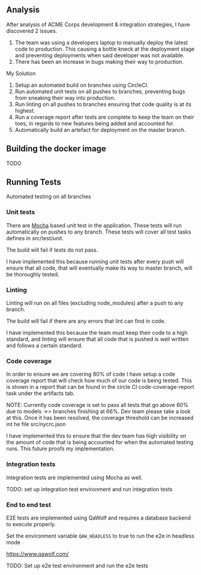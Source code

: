 ## Analysis

After analysis of ACME Corps development & integration strategies, I have discovered 2 issues. 

1. The team was using a developers laptop to manually deploy the latest code to production.
This causing a bottle kneck at the deployment stage and preventing deployments when said 
developer was not available.
2. There has been an increase in bugs making their way to production. 

My Solution
1. Setup an automated build on branches using CircleCI.
2. Run automated unit tests on all pushes to branches, preventing bugs from sneaking their way into production.
3. Run linting on all pushes to branches ensuring that code quality is at its highest.
4. Run a coverage report after tests are complete to keep the team on their toes, in regards
to new features being added and accounted for. 
5. Automatically build an artefact for deployment on the master branch.

## Building the docker image

TODO

## Running Tests

Automated testing on all branches 

### Unit tests

There are [Mocha](https://mochajs.org) based unit test in the application. These tests will
run automatically on pushes to any branch. These tests will cover all test tasks defines in
src/test/unit. 

The build will fail if tests do not pass.

I have implemented this because running unit tests after every push will ensure that all code, that 
will eventually make its way to master branch, will be thoroughly tested.

### Linting

Linting will run on all files (excluding node_modules) after a push to any branch.

The build will fail if there are any errors that lint can find in code.

I have implemented this because the team must keep their code to a high standard, and linting will
ensure that all code that is pushed is well written and follows a certain standard. 

### Code coverage

In order to ensure we are covering 80% of code I have setup a code coverage report that 
will check how much of our code is being tested. This is shown in a report that can be found
in the circle CI code-coverage-report task under the artifacts tab. 

NOTE: Currently code coverage is set to pass all tests that go above 60% due to models ->> branches
finishing at 66%. Dev team please take a look at this. Once it has been resolved, the coverage threshold 
can be increased int he file src/nycrc.json

I have implemented this to ensure that the dev team has high visibility on the amount of code that is
being accounted for when the automated testing runs. This future proofs my implementation. 

### Integration tests

Integration tests are implemented using Mocha as well. 

TODO: set up integration test environment and run integration tests


### End to end test

E2E tests are implemented using QaWolf and requires a database backend to execute properly.

Set the environment variable `QAW_HEADLESS` to true to run the e2e in headless mode

https://www.qawolf.com/

TODO: Set up e2e test environment and run the e2e tests